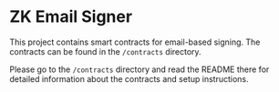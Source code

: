 # ZK Email Signer

This project contains smart contracts for email-based signing. The contracts can be found in the `/contracts` directory.

Please go to the `/contracts` directory and read the README there for detailed information about the contracts and setup instructions.
